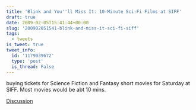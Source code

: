 ```yaml
---
title: 'Blink and You''ll Miss It: 10-Minute Sci-Fi Films at SIFF'
draft: true
date: 2009-02-05T15:41:44+00:00
slug: '200902051541-blink-and-miss-it-sci-fi-siff'
tags:
  - tweets
is_tweet: true
tweet_info:
  id: '1179039672'
  type: 'post'
  is_thread: False
---
```




buying tickets for Science Fiction and Fantasy short movies for Saturday at SIFF. Most movies would be abt 10 mins.

[Discussion](https://x.com/sytelus/status/1179039672)
